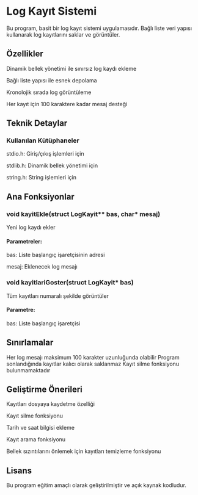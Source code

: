 # Log Kayıt Sistemi
Bu program, basit bir log kayıt sistemi uygulamasıdır. Bağlı liste veri yapısı kullanarak log kayıtlarını saklar ve görüntüler.
## Özellikler
Dinamik bellek yönetimi ile sınırsız log kaydı ekleme

Bağlı liste yapısı ile esnek depolama

Kronolojik sırada log görüntüleme

Her kayıt için 100 karaktere kadar mesaj desteği
## Teknik Detaylar
### Kullanılan Kütüphaneler
stdio.h: Giriş/çıkış işlemleri için

stdlib.h: Dinamik bellek yönetimi için

string.h: String işlemleri için
## Ana Fonksiyonlar
### void kayitEkle(struct LogKayit** bas, char* mesaj)
Yeni log kaydı ekler
#### Parametreler:
bas: Liste başlangıç işaretçisinin adresi

mesaj: Eklenecek log mesajı

### void kayitlariGoster(struct LogKayit* bas)
Tüm kayıtları numaralı şekilde görüntüler
#### Parametre:
bas: Liste başlangıç işaretçisi 
## Sınırlamalar
Her log mesajı maksimum 100 karakter uzunluğunda olabilir
Program sonlandığında kayıtlar kalıcı olarak saklanmaz
Kayıt silme fonksiyonu bulunmamaktadır
## Geliştirme Önerileri

Kayıtları dosyaya kaydetme özelliği

Kayıt silme fonksiyonu

Tarih ve saat bilgisi ekleme

Kayıt arama fonksiyonu

Bellek sızıntılarını önlemek için kayıtları temizleme fonksiyonu

## Lisans
Bu program eğitim amaçlı olarak geliştirilmiştir ve açık kaynak kodludur.
